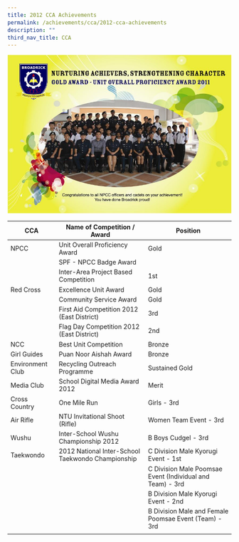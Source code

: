 ```yaml
---
title: 2012 CCA Achievements
permalink: /achievements/cca/2012-cca-achievements
description: ""
third_nav_title: CCA
---
```

![](/images/broadrick%20NPCC.jpg)

| CCA | Name of Competition / Award | Position |
|---|---|---|
| NPCC | Unit Overall Proficiency Award | Gold |
|  | SPF - NPCC Badge Award |  |
|  | Inter-Area Project Based Competition | 1st |
| Red Cross | Excellence Unit Award | Gold |
|  | Community Service Award | Gold |
|  | First Aid Competition 2012 (East District) | 3rd |
|  | Flag Day Competition 2012 (East District) | 2nd |
| NCC | Best Unit Competition | Bronze |
| Girl Guides | Puan Noor Aishah Award | Bronze |
| Environment Club | Recycling Outreach Programme | Sustained Gold |
| Media Club | School Digital Media Award 2012 | Merit |
| Cross Country | One Mile Run | Girls - 3rd |
| Air Rifle | NTU Invitational Shoot (Rifle) | Women Team Event - 3rd |
| Wushu | Inter-School Wushu Championship 2012 | B Boys Cudgel - 3rd |
| Taekwondo | 2012 National Inter-School Taekwondo Championship | C Division Male Kyorugi Event - 1st |
|  |  | C Division Male Poomsae Event (Individual and Team) - 3rd |
|  |  | B Division Male Kyorugi Event - 2nd |
|  |  | B Division Male and Female Poomsae Event (Team) - 3rd |
| | | | 